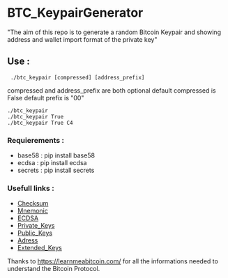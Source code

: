 # BTC_KeypairGenerator

"The aim of this repo is to generate a random Bitcoin Keypair and showing address and wallet import format of the private key"

##  Use :

```
 ./btc_keypair [compressed] [address_prefix] 
```
compressed and address_prefix are both optional 
default compressed is False
default prefix is "00"

 `````
 ./btc_keypair 
 ./btc_keypair True
 ./btc_keypair True C4
 `````


### Requierements :

- base58  : pip install base58
- ecdsa   : pip install ecdsa
- secrets : pip install secrets



### Usefull links :

- [Checksum](https://learnmeabitcoin.com/technical/checksum)
- [Mnemonic](https://learnmeabitcoin.com/technical/mnemonic)
- [ECDSA](https://learnmeabitcoin.com/technical/ecdsa)
- [Private_Keys](https://learnmeabitcoin.com/technical/private-key)
- [Public_Keys](https://learnmeabitcoin.com/technical/public-key)
- [Adress](https://learnmeabitcoin.com/technical/address)
- [Extended_Keys](https://learnmeabitcoin.com/technical/extended-keys)

Thanks to https://learnmeabitcoin.com/ for all the informations needed to understand the Bitcoin Protocol.
